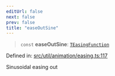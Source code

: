 ```yaml
---
editUrl: false
next: false
prev: false
title: "easeOutSine"
---
```


> `const` **easeOutSine**: [`TEasingFunction`](/api/fabric/namespaces/util/type-aliases/teasingfunction/)

Defined in: [src/util/animation/easing.ts:117](https://github.com/fabricjs/fabric.js/blob/977f797255d8c56b5b68360b0d45bed33697d2e8/src/util/animation/easing.ts#L117)

Sinusoidal easing out
